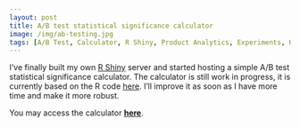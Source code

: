 ```yaml
---
layout: post
title: A/B test statistical significance calculator
image: /img/ab-testing.jpg
tags: [A/B Test, Calculator, R Shiny, Product Analytics, Experiments, Hypothesis Testing, Growth Analytics, Marketing Analytics, Web Analytics, Conversion, Optimisation]
---
```


I’ve finally built my own [R Shiny](https://shiny.rstudio.com/) server and started hosting a simple A/B test statistical significance calculator. The calculator is still work in progress, it is currently based on the R code [here](https://github.com/Jverma/Significance-in-A-B-testing). I’ll improve it as soon as I have more time and make it more robust.
 
You may access the calculator **[here](https://app.gorkemmeral.com/shiny/A-B-test-significance-calculator/)**. 

